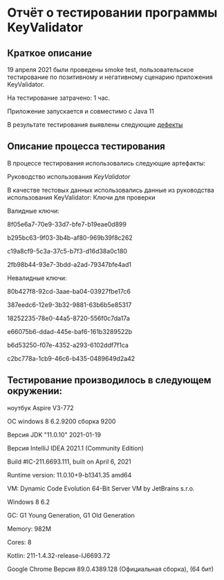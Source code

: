 

# Отчёт о тестировании программы KeyValidator
## Краткое описание

19 апреля 2021 были проведены smoke test, пользовательское тестирование по позитивному и негативному сценарию приложения KeyValidator.

На тестирование затрачено: 1 час.

Приложение запускается и совместимо с Java 11

В результате тестирования выявлены следующие [дефекты](https://github.com/ARyabtsev79/KeyValidator/issues/2#issue-860080693)

## Описание процесса тестирования

В процессе тестирования использовались следующие артефакты:

Руководство использования *KeyValidator*

В качестве тестовых данных использовались данные из руководства использования KeyValidator: Ключи для проверки

Валидные ключи:

8f05e6a7-70e9-33d7-bfe7-b19eae0d899

b295bc63-9f03-3b4b-af80-969b39f8c262

c19a8cf9-5c3a-37c5-b7f3-d16d38a0c180

2fb98b44-93e7-3bdd-a2ad-79347bfe4ad1


Невалидные ключи:

80b427f8-92cd-3aae-ba04-03927fbe17c6

387eedc6-12e9-3b32-9881-63b6b5e85317

18252235-78e0-44a5-8720-556f0c7da17a

e66075b6-ddad-445e-baf6-161b3289522b

b6d53250-f07e-4352-a293-6102ddf7f1ca

c2bc778a-1cb9-46c6-b435-0489649d2a42

## Тестирование производилось в следующем окружении:
ноутбук Aspire V3-772

ОС windows 8 6.2.9200 сборка 9200

Версия JDK "11.0.10" 2021-01-19

Версия IntelliJ IDEA 2021.1 (Community Edition)

Build #IC-211.6693.111, built on April 6, 2021

Runtime version: 11.0.10+9-b1341.35 amd64

VM: Dynamic Code Evolution 64-Bit Server VM by JetBrains s.r.o.

Windows 8 6.2

GC: G1 Young Generation, G1 Old Generation

Memory: 982M

Cores: 8

Kotlin: 211-1.4.32-release-IJ6693.72

Google Chrome Версия 89.0.4389.128 (Официальная сборка), (64 бит)
